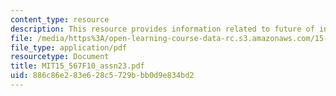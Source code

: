 ```yaml
---
content_type: resource
description: This resource provides information related to future of information economy.
file: /media/https%3A/open-learning-course-data-rc.s3.amazonaws.com/15-567-the-economics-of-information-strategy-structure-and-pricing-fall-2010/886c86e283e628c5729bbb0d9e834bd2_MIT15_567F10_assn23.pdf
file_type: application/pdf
resourcetype: Document
title: MIT15_567F10_assn23.pdf
uid: 886c86e2-83e6-28c5-729b-bb0d9e834bd2
---
```

